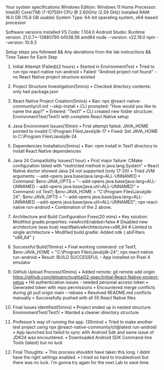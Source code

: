 Your system specifications
    Windows Edition: Windows 11 Home
    Processor: Intel(R) Core(TM) i7-10750H CPU @ 2.60GHz (2.59 GHz)
    Installed RAM: 16.0 GB (15.8 GB usable)
    System Type: 64-bit operating system, x64-based processor

Software versions installed
    VS Code: 1.104.0
    Android Studio: Runtime version: 21.0.7+-13880790-b1038.58 amd64
    node --version: v22.19.0
    npm --version: 10.9.3

Setup steps you followed && Any deviations from the lab instructions && Time Taken for Each Step


1. Initial Attempt (Failed)(2 hours)
•	Started in EnvironmentTest
•	Tried to run npx react-native run-android
•	Failed: "Android project not found" - no React Native project structure existed

2. Project Structure Investigation(5mins)
•	Checked directory contents: only had package.json 

3. React Native Project Creation(5mins)
•	Ran: npx @react-native-community/cli init --skip-install
•	CLI prompted: "How would you like to name the app?"
•	Entered: "Test1"
•	CLI created new folder structure: EnvironmentTest/Test1/ with complete React Native setup

4. Java Environment Issues(10min)
•	First attempt failed: JAVA_HOME pointed to invalid C:\Program Files\Java\jdk-17
•	Fixed: Set JAVA_HOME to C:\Program Files\Java\jdk-24

5. Dependencies Installation(5mins)
•	Ran: npm install in Test1 directory to install React Native dependencies

6. Java 24 Compatibility Issues(1 hour)
•	First major failure: CMake configuration failed with "restricted method in java.lang.System"
•	React Native doctor showed Java 24 not supported (only 17-20)
•	Tried JVM arguments: --add-opens java.base/java.lang=ALL-UNNAMED
•	Command: $env:JAVA_OPTS = "--add-opens java.base/java.lang=ALL-UNNAMED --add-opens java.base/java.util=ALL-UNNAMED"
•	Command: cd Test1; $env:JAVA_HOME = "C:\Program Files\Java\jdk-24"; $env:JAVA_OPTS = "--add-opens java.base/java.lang=ALL-UNNAMED --add-opens java.base/java.util=ALL-UNNAMED"; npx react-native run-android
•	Combination of the 2 above. 

7. Architecture and Build Configuration Fixes(20 mins)
•	Key solution: Modified gradle.properties:
newArchEnabled=false  # Disabled new architecture (was true)
reactNativeArchitectures=x86_64  # Limited to single architecture
•	Modified build.gradle: Added ndk { abiFilters "x86_64" }

8. Successful Build(15mins)
•	Final working command: cd Test1; $env:JAVA_HOME = "C:\Program Files\Java\jdk-24"; npx react-native run-android
•	Result:  BUILD SUCCESSFUL - App installed on Pixel 4 emulator

9. GitHub Upload Process(10mins)
•	Added remote: git remote add origin https://github.com/ibtisamchughtai02-spec/Initial-React-Native-project-setup
•	Hit authentication issues - needed personal access token
•	Generated token with repo permissions
•	Encountered merge conflicts during git pull origin main --rebase
•	Resolved README.md conflicts manually
•	Successfully pushed with all 55 React Native files

10. Final Issues Identified(5mins)
•	Project ended up in nested structure: EnvironmentTest/Test1/
•	Wanted a cleaner directory structure

11. Professor’s way of running the app. (30mins)
•	Tried to make another test project using npx @react-native-community/cli@latest run-android
•	App launched but failed to sync with Android Sdk and same issue of JDK24 was encountered. 
•	Downloaded Android SDK Command-line Tools (latest) but no luck

12. Final Thoughts:
•	This process shouldnt have taken this long. I didnt have the right settings enabled. 
•   I tried so hard to troubleshoot but there was no luck. I'm gonna try again for the next Lab to save time. 


